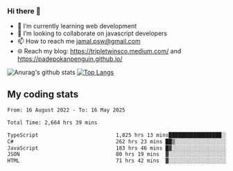 ### Hi there 👋

<!--
**padepokanpenguin/padepokanpenguin** is a ✨ _special_ ✨ repository because its `README.md` (this file) appears on your GitHub profile.
-->

- 🌱 I’m currently learning  web development
- 👯 I’m looking to collaborate on javascript developers
- 📫 How to reach me jamal.psw@gmail.com
- 🌐 Reach my blog:
   https://tripletwinsco.medium.com/ and
   https://padepokanpenguin.github.io/

![Anurag's github stats](https://github-readme-stats.vercel.app/api?username=padepokanpenguin&count_private=true&disable_animations=false&show_icons=true&theme=default)
[![Top Langs](https://github-readme-stats.vercel.app/api/top-langs/?username=padepokanpenguin&theme=default&layout=compact)](https://github.com/padepokanpenguin)

## My coding stats

<!--START_SECTION:waka-->

```txt
From: 16 August 2022 - To: 16 May 2025

Total Time: 2,664 hrs 39 mins

TypeScript                         1,825 hrs 13 mins█████████████████░░░░░░░░   68.50 %
C#                                 262 hrs 23 mins ██▒░░░░░░░░░░░░░░░░░░░░░░   09.85 %
JavaScript                         183 hrs 46 mins █▓░░░░░░░░░░░░░░░░░░░░░░░   06.90 %
JSON                               80 hrs 19 mins  ▓░░░░░░░░░░░░░░░░░░░░░░░░   03.01 %
HTML                               71 hrs 42 mins  ▓░░░░░░░░░░░░░░░░░░░░░░░░   02.69 %
```

<!--END_SECTION:waka-->


